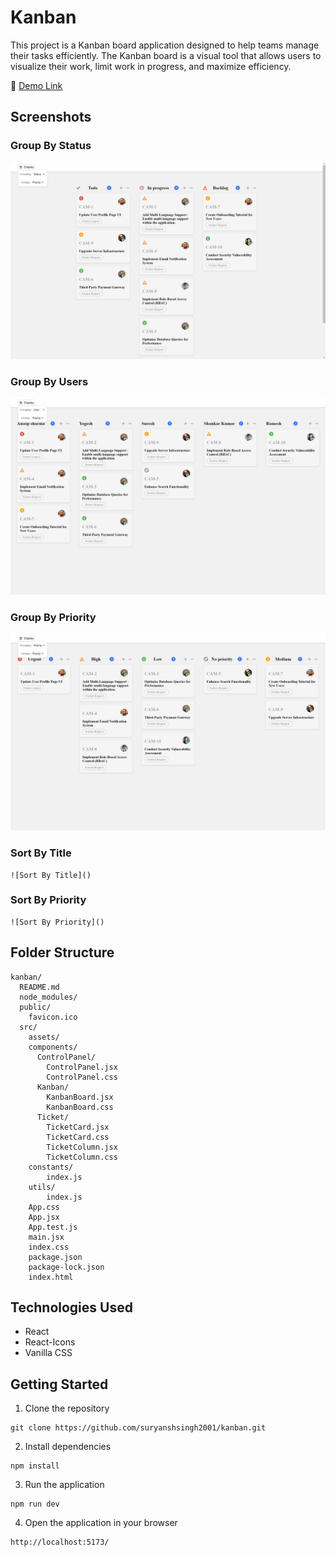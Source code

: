 # Kanban

This project is a Kanban board application designed to help teams manage their tasks efficiently. The Kanban board is a visual tool that allows users to visualize their work, limit work in progress, and maximize efficiency.

🔗 [Demo Link](https://kanban--quicksell.vercel.app/)

## Screenshots

### Group By Status

![Group By Status](https://github.com/suryanshsingh2001/kanban/blob/main/Screenshots/GroupStatus.png)

### Group By Users

![Group By Users](https://github.com/suryanshsingh2001/kanban/blob/main/Screenshots/GroupUser.png)

### Group By Priority

![Group By Priority](https://github.com/suryanshsingh2001/kanban/blob/main/Screenshots/GroupPriority.png)

### Sort By Title

    ![Sort By Title]()

### Sort By Priority

    ![Sort By Priority]()

## Folder Structure

```
kanban/
  README.md
  node_modules/
  public/
    favicon.ico
  src/
    assets/
    components/
      ControlPanel/
        ControlPanel.jsx
        ControlPanel.css
      Kanban/
        KanbanBoard.jsx
        KanbanBoard.css
      Ticket/
        TicketCard.jsx
        TicketCard.css
        TicketColumn.jsx
        TicketColumn.css
    constants/
        index.js
    utils/
        index.js
    App.css
    App.jsx
    App.test.js
    main.jsx
    index.css
    package.json
    package-lock.json
    index.html

```

## Technologies Used

- React
- React-Icons
- Vanilla CSS

## Getting Started

1. Clone the repository

```
git clone https://github.com/suryanshsingh2001/kanban.git
```

2. Install dependencies

```
npm install
```

3. Run the application

```
npm run dev
```

4. Open the application in your browser

```
http://localhost:5173/
```

##
